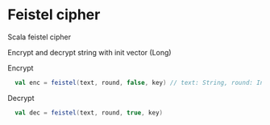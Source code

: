 # Feistel cipher
Scala feistel cipher

Encrypt and decrypt string with init vector (Long)

  Encrypt  
  ```scala
    val enc = feistel(text, round, false, key) // text: String, round: Int, key: Long, return String
  ```
  Decrypt
  ```scala
    val dec = feistel(text, round, true, key)
  ```
